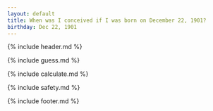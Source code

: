 ```yaml
---
layout: default
title: When was I conceived if I was born on December 22, 1901?
birthday: Dec 22, 1901
---
```


{% include header.md %}

{% include guess.md %}

{% include calculate.md %}

{% include safety.md %}

{% include footer.md %}



